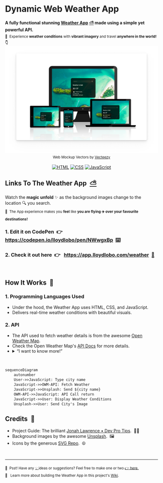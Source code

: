 <h1>Dynamic Web Weather App</h1>
<p>
  <strong> A fully functional stunning <a target="_blank" href="https://app.lloydlobo.com/weather">Weather App</a>&nbsp;<a target="_blank" href="https://app.lloydlobo.com/weather">⛅️</a> made using a simple yet powerful API.</strong></br>
  <sub>📌 &nbsp;Experience <strong>weather conditions</strong> with <strong>vibrant imagery</strong> and travel <strong>anywhere in the world! 👇 </strong></sub>
  <a alt="Web Weather App Image by Lloyd Lobo" href="https://app.lloydlobo.com/weather/" target="\_blank"><img align="left" src="https://github.com/lloydlobo/weather-app/blob/main/assets/Timeline/Mockup-Weather-App-20220209133419.png" title="Dynamic Web Weather App" ></a>
</p>
<p align="center">
  <sub>Web Mockup Vectors by <a target="_blank" href="https://www.vecteezy.com/free-vector/web-mockup">Vecteezy</a></sub></br></br>
  <a href="https://github.com/search?q=user%3Alloydlobo+language%3Ahtml"><img alt="HTML" src="https://img.shields.io/badge/HTML-E34F26.svg?logo=html5&logoColor=white"></a>
  <a href="https://github.com/search?q=user%3Alloydlobo+language%3Acss"><img alt="CSS" src="https://img.shields.io/badge/CSS-1572B6.svg?logo=css3&logoColor=white"></a>
  <a href="https://github.com/search?q=user%3Alloydlobo+language%3Ajavascript"><img alt="JavaScript" src="https://img.shields.io/badge/JavaScript-F7DF1E.svg?logo=javascript&logoColor=black"></a>
</p>   

## Links To The Weather App &nbsp;<a target="_blank" href="https://app.lloydlobo.com/weather">⛅️</a>
Watch the **magic unfold** ✨ as the background images change to the location 🔍 you search.    
<sub>📌 &nbsp;The App experience makes you **feel** like **you are flying ✈️ over your favourite destinations!**</sub>
### 1. Edit it on CodePen &nbsp;👉 &nbsp; https://codepen.io/lloydlobo/pen/NWwgxBp &nbsp;[⌨️](https://codepen.io/lloydlobo/pen/PoOpwJm)
### 2. Check it out here &nbsp;👉 &nbsp; https://app.lloydlobo.com/weather &nbsp;[📱](https://app.lloydlobo.com/weather)

</br>

## How It Works &nbsp;🔧

### 1. Programming Languages Used
- Under the hood, the Weather App uses HTML, CSS, and JavaScript. 
- Delivers real-time weather conditions with beautiful visuals.

### 2. API
<ul>
  <li>The API used to fetch weather details is from the awesome <a target="_blank" href="https//openweathermap.org/">Open Weather Map</a>.</li>
  <li>Check the Open Weather Map's <a target="_blank" href="https://openweathermap.org/api">API Docs</a> for more details.</li>
  <li><details><summary>“I want to know more!”</summary><ul><li>Using the API Call URL from Open Weather Map's <a target="_blank" href="https://openweathermap.org/current#name">Built-in API request by city name</a>.</li>
    <li>Take a look at the project's <a target="_blank" href="https://github.com/lloydlobo/weather-app/wiki">Wiki</a> to see how it was built.</li>
</ul>

</details>
</ul>

</br>

```mermaid
sequenceDiagram
    autonumber
    User->>JavaScript: Type city name
    JavaScript->>OWM-API: Fetch Weather
    JavaScript->>Unsplash: Send ${city name}
    OWM-API->>JavaScript: API Call return
    JavaScript->>User: Display Weather Conditions
    Unsplash->>User: Send City's Image
```

## Credits &nbsp;👏
- Project Guide: The brilliant [Jonah Lawrence • Dev Pro Tips](https://www.youtube.com/watch?v=WZNG8UomjSI&t=275s). &nbsp;👨‍🏫
- Background images by the awesome [Unsplash](https://unsplash.com). &nbsp;🖼️
- Icons by the generous [SVG Repo](https://svgrepo.com). &nbsp;☮️
</br>
<hr>
<p>
  <sub>🤫 &nbsp;Psst! Have any <a target="_blank" href="https://github.com/lloydlobo/weather-app/issues">💡 </a> ideas or suggestions? Feel free to make one or two <a target="_blank" href="https://github.com/lloydlobo/weather-app/issues">👉 here.</a></sub>
  <br>
  <sub>📕 &nbsp; Learn more about building the Weather App in this project's <a target="_blank" href="https://github.com/lloydlobo/weather-app/wiki">Wiki</a>.
</p>
